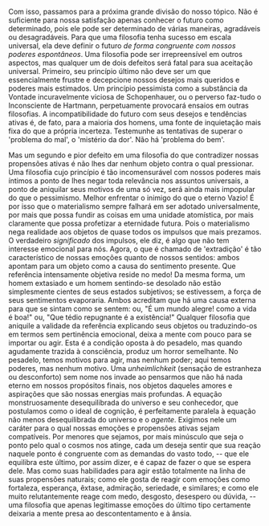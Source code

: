 Com isso, passamos para a próxima grande divisão do nosso tópico. Não é suficiente para nossa satisfação apenas conhecer o futuro como determinado, pois ele pode ser determinado de várias maneiras, agradáveis ou desagradáveis. Para que uma filosofia tenha sucesso em escala universal, ela deve definir o futuro _de forma congruente com nossos poderes espontâneos_. Uma filosofia pode ser irrepreensível em outros aspectos, mas qualquer um de dois defeitos será fatal para sua aceitação universal. Primeiro, seu princípio último não deve ser um que essencialmente frustre e decepcione nossos desejos mais queridos e poderes mais estimados. Um princípio pessimista como a substância da Vontade incuravelmente viciosa de Schopenhauer, ou o perverso faz-tudo o Inconsciente de Hartmann, perpetuamente provocará ensaios em outras filosofias. A incompatibilidade do futuro com seus desejos e tendências ativas é, de fato, para a maioria dos homens, uma fonte de inquietação mais fixa do que a própria incerteza. Testemunhe as tentativas de superar o 'problema do mal', o 'mistério da dor'. Não há 'problema do bem'.

Mas um segundo e pior defeito em uma filosofia do que contradizer nossas propensões ativas é não lhes dar nenhum objeto contra o qual pressionar. Uma filosofia cujo princípio é tão incomensurável com nossos poderes mais íntimos a ponto de lhes negar toda relevância nos assuntos universais, a ponto de aniquilar seus motivos de uma só vez, será ainda mais impopular do que o pessimismo. Melhor enfrentar o inimigo do que o eterno Vazio! É por isso que o materialismo sempre falhará em ser adotado universalmente, por mais que possa fundir as coisas em uma unidade atomística, por mais claramente que possa profetizar a eternidade futura. Pois o materialismo nega realidade aos objetos de quase todos os impulsos que mais prezamos. O verdadeiro _significado_ dos impulsos, ele diz, é algo que não tem interesse emocional para nós. Agora, o que é chamado de 'extradição' é tão característico de nossas emoções quanto de nossos sentidos: ambos apontam para um objeto como a causa do sentimento presente. Que referência intensamente objetiva reside no medo! Da mesma forma, um homem extasiado e um homem sentindo-se desolado não estão simplesmente cientes de seus estados subjetivos; se estivessem, a força de seus sentimentos evaporaria. Ambos acreditam que há uma causa externa para que se sintam como se sentem: ou, "É um mundo alegre! como a vida é boa!" ou, "Que tédio repugnante é a existência!" Qualquer filosofia que aniquile a validade da referência explicando seus objetos ou traduzindo-os em termos sem pertinência emocional, deixa a mente com pouco para se importar ou agir. Esta é a condição oposta à do pesadelo, mas quando agudamente trazida à consciência, produz um horror semelhante. No pesadelo, temos motivos para agir, mas nenhum poder; aqui temos poderes, mas nenhum motivo. Uma _unheimlichkeit_ (sensação de estranheza ou desconforto) sem nome nos invade ao pensarmos que não há nada eterno em nossos propósitos finais, nos objetos daqueles amores e aspirações que são nossas energias mais profundas. A equação monstruosamente desequilibrada do universo e seu conhecedor, que postulamos como o ideal de cognição, é perfeitamente paralela à equação não menos desequilibrada do universo e o _agente_. Exigimos nele um caráter para o qual nossas emoções e propensões ativas sejam compatíveis. Por menores que sejamos, por mais minúsculo que seja o ponto pelo qual o cosmos nos atinge, cada um deseja sentir que sua reação naquele ponto é congruente com as demandas do vasto todo, -- que ele equilibra este último, por assim dizer, e é capaz de fazer o que se espera dele. Mas como suas habilidades para agir estão totalmente na linha de suas propensões naturais; como ele gosta de reagir com emoções como fortaleza, esperança, êxtase, admiração, seriedade, e similares; e como ele muito relutantemente reage com medo, desgosto, desespero ou dúvida, -- uma filosofia que apenas legitimasse emoções do último tipo certamente deixaria a mente presa ao descontentamento e à ânsia.